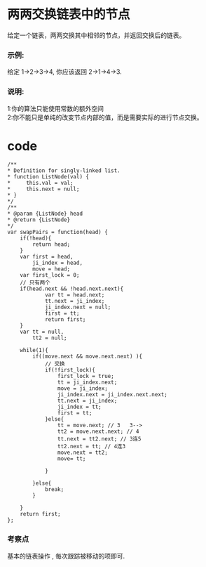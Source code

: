 # 两两交换链表中的节点
给定一个链表，两两交换其中相邻的节点，并返回交换后的链表。

### 示例:
给定 1->2->3->4, 你应该返回 2->1->4->3.
### 说明:

1:你的算法只能使用常数的额外空间</br>
2:你不能只是单纯的改变节点内部的值，而是需要实际的进行节点交换。

# code

    /**
    * Definition for singly-linked list.
    * function ListNode(val) {
    *     this.val = val;
    *     this.next = null;
    * }
    */
    /**
    * @param {ListNode} head
    * @return {ListNode}
    */
    var swapPairs = function(head) {
        if(!head){
            return head;
        }
        var first = head,
            ji_index = head,
            move = head;
        var first_lock = 0;
        // 只有两个 
        if(head.next && !head.next.next){
                var tt = head.next;
                tt.next = ji_index;
                ji_index.next = null;
                first = tt;
                return first;
        }
        var tt = null,
            tt2 = null;
        
        while(1){
            if((move.next && move.next.next) ){
                // 交换 
                if(!first_lock){
                    first_lock = true;
                    tt = ji_index.next;
                    move = ji_index;
                    ji_index.next = ji_index.next.next;
                    tt.next = ji_index;
                    ji_index = tt;
                    first = tt;
                }else{
                    tt = move.next; // 3   3-->
                    tt2 = move.next.next; // 4 
                    tt.next = tt2.next; // 3连5
                    tt2.next = tt; // 4连3 
                    move.next = tt2;
                    move= tt;
                    
                }
                
            }else{
                break;
            }
            
        }
        return first;
    };

### 考察点 
基本的链表操作 , 每次跟踪被移动的项即可.